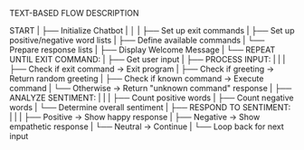 TEXT-BASED FLOW DESCRIPTION

  START
  |
  ├── Initialize Chatbot
  |     │
  |     ├── Set up exit commands
  |     ├── Set up positive/negative word lists
  |     ├── Define available commands
  |     └── Prepare response lists
  |
  ├── Display Welcome Message
  |
  └── REPEAT UNTIL EXIT COMMAND:
        |
        ├── Get user input
        |
        ├── PROCESS INPUT:
        |     |
        |     ├── Check if exit command → Exit program
        |     ├── Check if greeting → Return random greeting
        |     ├── Check if known command → Execute command
        |     └── Otherwise → Return "unknown command" response
        |
        ├── ANALYZE SENTIMENT:
        |     |
        |     ├── Count positive words
        |     ├── Count negative words
        |     └── Determine overall sentiment
        |
        ├── RESPOND TO SENTIMENT:
        |     |
        |     ├── Positive → Show happy response
        |     ├── Negative → Show empathetic response
        |     └── Neutral → Continue
        |
        └── Loop back for next input
